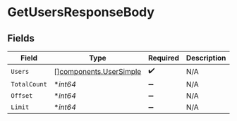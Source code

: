 # GetUsersResponseBody


## Fields

| Field                                                            | Type                                                             | Required                                                         | Description                                                      |
| ---------------------------------------------------------------- | ---------------------------------------------------------------- | ---------------------------------------------------------------- | ---------------------------------------------------------------- |
| `Users`                                                          | [][components.UserSimple](../../models/components/usersimple.md) | :heavy_check_mark:                                               | N/A                                                              |
| `TotalCount`                                                     | **int64*                                                         | :heavy_minus_sign:                                               | N/A                                                              |
| `Offset`                                                         | **int64*                                                         | :heavy_minus_sign:                                               | N/A                                                              |
| `Limit`                                                          | **int64*                                                         | :heavy_minus_sign:                                               | N/A                                                              |